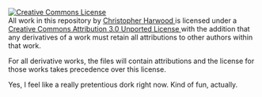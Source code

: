 <p>
  <a rel="license" href="http://creativecommons.org/licenses/by/3.0/deed.en_US">
    <img alt="Creative Commons License" style="border-width:0" src="http://i.creativecommons.org/l/by/3.0/80x15.png" />
  </a><br />
  All work in this repository by 
    <a xmlns:cc="http://creativecommons.org/ns#" href="http://www.christopherharwood.com" property="cc:attributionName" rel="cc:attributionURL">
      Christopher Harwood
    </a>
  is licensed under a
    <a rel="license" href="http://creativecommons.org/licenses/by/3.0/deed.en_US">
      Creative Commons Attribution 3.0 Unported License
    </a> with the addition that any derivatives of a work must retain all attributions to other authors within that work.
</p>

<p>For all derivative works, the files will contain attributions and the license for those works takes precedence over this license.</p>

<p>Yes, I feel like a really pretentious dork right now.  Kind of fun, actually.</p>
